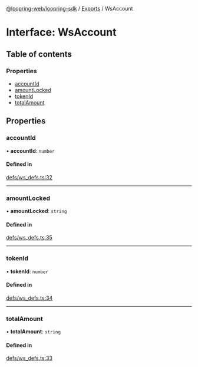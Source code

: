 [@loopring-web/loopring-sdk](../README.md) / [Exports](../modules.md) / WsAccount

# Interface: WsAccount

## Table of contents

### Properties

- [accountId](WsAccount.md#accountid)
- [amountLocked](WsAccount.md#amountlocked)
- [tokenId](WsAccount.md#tokenid)
- [totalAmount](WsAccount.md#totalamount)

## Properties

### accountId

• **accountId**: `number`

#### Defined in

[defs/ws_defs.ts:32](https://github.com/Loopring/loopring_sdk/blob/a4b843d/src/defs/ws_defs.ts#L32)

___

### amountLocked

• **amountLocked**: `string`

#### Defined in

[defs/ws_defs.ts:35](https://github.com/Loopring/loopring_sdk/blob/a4b843d/src/defs/ws_defs.ts#L35)

___

### tokenId

• **tokenId**: `number`

#### Defined in

[defs/ws_defs.ts:34](https://github.com/Loopring/loopring_sdk/blob/a4b843d/src/defs/ws_defs.ts#L34)

___

### totalAmount

• **totalAmount**: `string`

#### Defined in

[defs/ws_defs.ts:33](https://github.com/Loopring/loopring_sdk/blob/a4b843d/src/defs/ws_defs.ts#L33)
